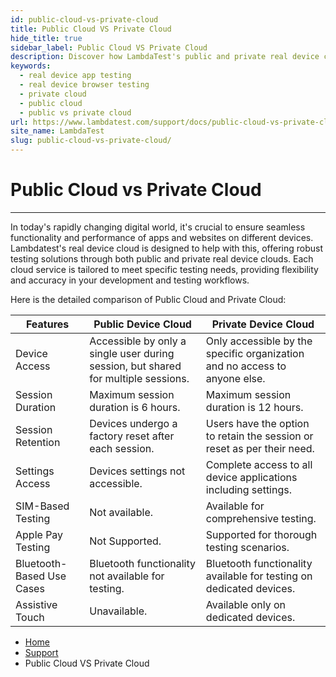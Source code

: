 ```yaml
---
id: public-cloud-vs-private-cloud
title: Public Cloud VS Private Cloud
hide_title: true
sidebar_label: Public Cloud VS Private Cloud
description: Discover how LambdaTest's public and private real device cloud ensures seamless app and website functionality across devices with tailored, robust testing solutions for accuracy and flexibility.
keywords:
  - real device app testing
  - real device browser testing
  - private cloud
  - public cloud
  - public vs private cloud
url: https://www.lambdatest.com/support/docs/public-cloud-vs-private-cloud/
site_name: LambdaTest
slug: public-cloud-vs-private-cloud/
---
```


<script type="application/ld+json"
      dangerouslySetInnerHTML={{ __html: JSON.stringify({
       "@context": "https://schema.org",
        "@type": "BreadcrumbList",
        "itemListElement": [{
          "@type": "ListItem",
          "position": 1,
          "name": "LambdaTest",
          "item": "https://www.lambdatest.com"
        },{
          "@type": "ListItem",
          "position": 2,
          "name": "Support",
          "item": "https://www.lambdatest.com/support/docs/"
        },{
          "@type": "ListItem",
          "position": 3,
          "name": "How to use testing tools in-session?",
          "item": "https://www.lambdatest.com/support/docs/public-cloud-vs-private-cloud/"
        }]
      })
    }}
></script>

# Public Cloud vs Private Cloud
***

In today's rapidly changing digital world, it's crucial to ensure seamless functionality and performance of apps and websites on different devices. Lambdatest's real device cloud is designed to help with this, offering robust testing solutions through both public and private real device clouds. Each cloud service is tailored to meet specific testing needs, providing flexibility and accuracy in your development and testing workflows.

Here is the detailed comparison of Public Cloud and Private Cloud:

| Features | Public Device Cloud | Private Device Cloud |
| -------- | ------- | ------ |
| Device Access | Accessible by only a single user during session, but shared for multiple sessions.| Only accessible by the specific organization and no access to anyone else. | 
| Session Duration | Maximum session duration is 6 hours.| Maximum session duration is 12 hours.|     
| Session Retention  | Devices undergo a factory reset after each session.| Users have the option to retain the session or reset as per their need. |
| Settings Access  | Devices settings not accessible.| Complete access to all device applications including settings.|
| SIM-Based Testing  | Not available.| Available for comprehensive testing.|
| Apple Pay Testing  | Not Supported.| Supported for thorough testing scenarios.|
| Bluetooth-Based Use Cases | Bluetooth functionality not available for testing.| Bluetooth functionality available for testing on dedicated devices.|
| Assistive Touch  | Unavailable.| Available only on dedicated devices.|

<nav aria-label="breadcrumbs">
  <ul className="breadcrumbs">
    <li className="breadcrumbs__item">
      <a className="breadcrumbs__link" href="https://www.lambdatest.com">
        Home
      </a>
    </li>
    <li className="breadcrumbs__item">
      <a className="breadcrumbs__link" target="_self" href="https://www.lambdatest.com/support/docs/">
        Support
      </a>
    </li>
    <li className="breadcrumbs__item breadcrumbs__item--active">
      <span className="breadcrumbs__link">
       Public Cloud VS Private Cloud
      </span>
    </li>
  </ul>
</nav>